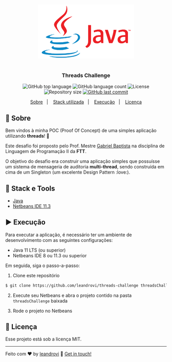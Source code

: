 <h3 align="center">
    <img alt="GoStack" src="./.github/java.png" width="300px" />
</h3>

<h1 align="center"></h1>

<h3 align="center">
  Threads Challenge
</h3>

<p align="center">
  <img alt="GitHub top language" src="https://img.shields.io/github/languages/top/leandrovi/threads-challenge.svg">

  <img alt="GitHub language count" src="https://img.shields.io/github/languages/count/leandrovi/threads-challenge.svg">

  <img alt="License" src="https://img.shields.io/badge/license-MIT-%2304D361">

  <img alt="Repository size" src="https://img.shields.io/github/repo-size/leandrovi/threads-challenge.svg">

  <a href="https://github.com/leandrovi/threads-challenge/commits/master">
    <img alt="GitHub last commit" src="https://img.shields.io/github/last-commit/leandrovi/threads-challenge.svg">
  </a>
</p>

<p align="center">
  <a href="#rocket-sobre">Sobre</a>&nbsp;&nbsp;&nbsp;|&nbsp;&nbsp;&nbsp;
  <a href="#wrench-stack-e-tools">Stack utilizada</a>&nbsp;&nbsp;&nbsp;|&nbsp;&nbsp;&nbsp;
  <a href="#arrow-forward-execuçao">Execução</a>&nbsp;&nbsp;&nbsp;|&nbsp;&nbsp;&nbsp;
  <a href="#memo-licença">Licença</a>
</p>

## :rocket: Sobre

Bem vindos à minha POC (Proof Of Concept) de uma simples aplicação utilizando **threads**! :exploding_head:

Este desafio foi proposto pelo Prof. Mestre [Gabriel Baptista](https://github.com/gabrielbaptista) na disciplina de Linguagem de Programação II da **FTT**.

O objetivo do desafio era construir uma aplicação simples que possuísse um sistema de mensageria de auditoria **multi-thread**, sendo construída em cima de um Singleton (um excelente Design Pattern :love:).

## :wrench: Stack e Tools

- [Java](https://www.java.com/pt_BR/)
- [Netbeans IDE 11.3](https://netbeans.apache.org/download/nb113/nb113.html)

## :arrow_forward: Execução

Para executar a aplicação, é necessário ter um ambiente de desenvolvimento com as seguintes configurações:

- Java 11 LTS (ou superior)
- Netbeans IDE 8 ou 11.3 ou superior

Em seguida, siga o passo-a-passo:

1. Clone este repositório
```bash
$ git clone https://github.com/leandrovi/threads-challenge threadsChallenge
```

2. Execute seu Netbeans e abra o projeto contido na pasta `threadsChallenge` baixada

3. Rode o projeto no Netbeans

## :memo: Licença

Esse projeto está sob a licença MIT.

---

Feito com ♥ by [leandrovi](https://github.com/leandrovi) :wave: [Get in touch!](https://www.linkedin.com/in/leandrofv/)